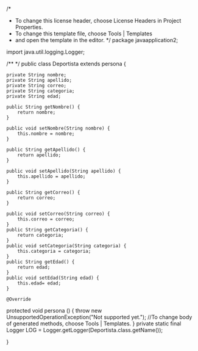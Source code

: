 /*
 * To change this license header, choose License Headers in Project Properties.
 * To change this template file, choose Tools | Templates
 * and open the template in the editor.
 */
package javaapplication2;

import java.util.logging.Logger;



/**
 */
public class Deportista extends persona {

    private String nombre;
    private String apellido;
    private String correo;
    private String categoria;
    private String edad;
    
    public String getNombre() {
        return nombre;
    }

    public void setNombre(String nombre) {
        this.nombre = nombre;
    }

    public String getApellido() {
        return apellido;
    }

    public void setApellido(String apellido) {
        this.apellido = apellido;
    }

    public String getCorreo() {
        return correo;
    }

    public void setCorreo(String correo) {
        this.correo = correo;
    }
    public String getCategoria() {
        return categoria;
    }
    public void setCategoria(String categoria) {
        this.categoria = categoria;
    }
    public String getEdad() {
        return edad;
    }
    public void setEdad(String edad) {
        this.edad= edad;
    }
    
    @Override
protected void persona () {
throw new UnsupportedOperationException("Not supported yet."); //To change body of generated methods, choose Tools | Templates.
}
    private static final Logger LOG = Logger.getLogger(Deportista.class.getName());
    
}

